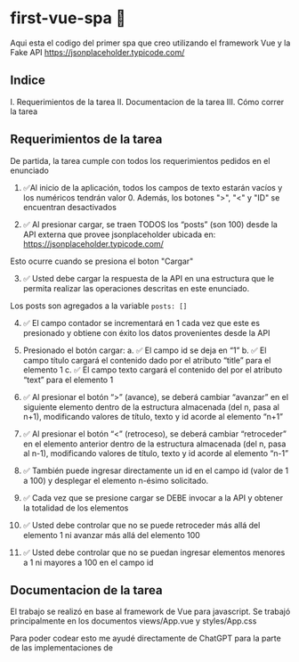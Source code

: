 # first-vue-spa 🧃
Aqui esta el codigo del primer spa que creo utilizando el framework Vue y la Fake API https://jsonplaceholder.typicode.com/


## Indice
I. Requerimientos de la tarea
II. Documentacion de la tarea 
III. Cómo correr la tarea


## Requerimientos de la tarea
De partida, la tarea cumple con todos los requerimientos pedidos en el enunciado
1. ✅Al inicio de la aplicación, todos los campos de texto estarán vacíos y los
numéricos tendrán valor 0. Además, los botones ">", "<" y "ID" se encuentran desactivados

2. ✅ Al presionar cargar, se traen TODOS los “posts” (son 100) desde la API
externa que provee jsonplaceholder ubicada en:
https://jsonplaceholder.typicode.com/

Esto ocurre cuando se presiona el boton "Cargar" 

3. ✅ Usted debe cargar la respuesta de la API en una estructura que le permita
realizar las operaciones descritas en este enunciado.

Los posts son agregados a la variable `posts: []`

4. ✅ El campo contador se incrementará en 1 cada vez que este es presionado y
obtiene con éxito los datos provenientes desde la API

5. Presionado el botón cargar:
a. ✅ El campo id se deja en “1”
b. ✅ El campo título cargará el contenido dado por el atributo “title” para el
elemento 1
c. ✅ El campo texto cargará el contenido del por el atributo “text” para el
elemento 1

6. ✅ Al presionar el botón “>” (avance), se deberá cambiar “avanzar” en el siguiente
elemento dentro de la estructura almacenada (del n, pasa al n+1), modificando
valores de título, texto y id acorde al elemento “n+1”

7. ✅ Al presionar el botón “<” (retroceso), se deberá cambiar “retroceder” en el
elemento anterior dentro de la estructura almacenada (del n, pasa al n-1),
modificando valores de título, texto y id acorde al elemento “n-1”

8. ✅ También puede ingresar directamente un id en el campo id (valor de 1 a 100) y
desplegar el elemento n-ésimo solicitado.

9. ✅ Cada vez que se presione cargar se DEBE invocar a la API y obtener la totalidad
de los elementos

10. ✅ Usted debe controlar que no se puede retroceder más allá del elemento 1 ni avanzar más allá del elemento 100

11. ✅ Usted debe controlar que no se puedan ingresar elementos menores a 1 ni mayores a 100 en el campo id


## Documentacion de la tarea

El trabajo se realizó en base al framework de Vue para javascript. Se trabajó principalmente en los documentos views/App.vue y styles/App.css 

Para poder codear esto me ayudé directamente de ChatGPT para la parte de las implementaciones de <template> y <script> en App.vue

Tambien saque css de https://codepen.io/team/codepen/pen/axwMPo para crear una transicion inicial y de https://codepen.io/ en general obtuve codigo css de la pagina general https://codepen.io

## Como correr la tarea

Para correr la tarea es necesario abrir la consola en el directorio raiz del trabajo y ejecutar `npm install` para instalar las dependencias del proyecto, posteriormente se debe ejecutar `npm run dev` en consola se podra obtener del localhost http://localhost:5173/


